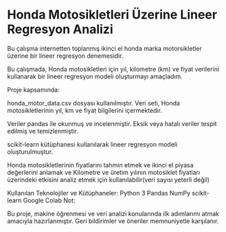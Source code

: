
# Honda Motosikletleri Üzerine Lineer Regresyon Analizi
Bu çalışma internetten toplanmış ikinci el honda marka motorsikletler üzerine bir lineer regresyon denemesidir.

Bu çalışmada, Honda motosikletleri için yıl, kilometre (km) ve fiyat verilerini kullanarak bir lineer regresyon modeli oluşturmayı amaçladım. 

Proje kapsamında:

honda_motor_data.csv dosyası kullanılmıştır.
Veri seti, Honda motosikletlerinin yıl, km ve fiyat bilgilerini içermektedir.

Veriler pandas ile okunmuş ve incelenmiştir.
Eksik veya hatalı veriler tespit edilmiş ve temizlenmiştir.

scikit-learn kütüphanesi kullanılarak lineer regresyon modeli oluşturulmuştur.

Honda motosikletlerinin fiyatlarını tahmin etmek ve ikinci el piyasa değerlerini anlamak ve
Kilometre ve üretim yılının motosiklet fiyatları üzerindeki etkisini analiz etmek için kullanılabilir(veri sayısı yeterli değil)

Kullanılan Teknolojiler ve Kütüphaneler:
Python 3
Pandas
NumPy
scikit-learn
Google Colab
Not:

Bu proje, makine öğrenmesi ve veri analizi konularında ilk adımlarımı atmak amacıyla hazırlanmıştır. Geri bildirimler ve öneriler memnuniyetle karşılanır.

